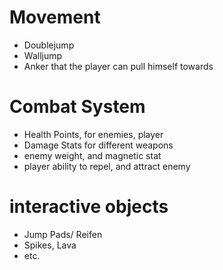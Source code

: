# Movement
- Doublejump
- Walljump
- Anker that the player can pull himself towards
# Combat System
- Health Points, for enemies, player
- Damage Stats for different weapons
- enemy weight, and magnetic stat
- player ability to repel, and attract enemy
# interactive objects
- Jump Pads/ Reifen
- Spikes, Lava
- etc.

